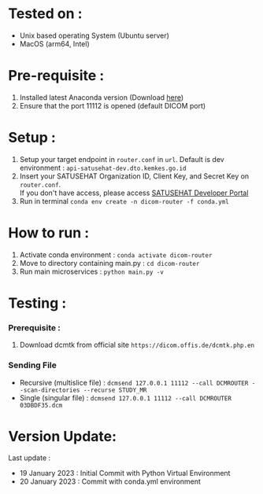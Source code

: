 # Tested on : 
- Unix based operating System (Ubuntu server)
- MacOS (arm64, Intel)

# Pre-requisite : 
1. Installed latest Anaconda version (Download [here](https://anaconda.com/products/distribution))
2. Ensure that the port 11112 is opened (default DICOM port)

# Setup :
1. Setup your target endpoint in ```router.conf``` in ```url```. Default is dev environment : ```api-satusehat-dev.dto.kemkes.go.id```
2. Insert your SATUSEHAT Organization ID, Client Key, and Secret Key on ```router.conf```. <br> If you don't have access, please access [SATUSEHAT Developer Portal](https://satusehat.kemkes.go.id/sign-up)
3. Run in terminal ```conda env create -n dicom-router -f conda.yml```

# How to run :
1. Activate conda environment : ```conda activate dicom-router```
2. Move to directory containing main.py : ```cd dicom-router```
3. Run main microservices : ```python main.py -v```

# Testing :
### Prerequisite : 
1. Download dcmtk from official site ```https://dicom.offis.de/dcmtk.php.en```

### Sending File
- Recursive (multislice file) : ```dcmsend 127.0.0.1 11112 --call DCMROUTER --scan-directories --recurse STUDY_MR```
- Single (singular file) : ```dcmsend 127.0.0.1 11112 --call DCMROUTER 03DBDF35.dcm```

# Version Update:
Last update : 
- 19 January 2023 : Initial Commit with Python Virtual Environment
- 20 January 2023 : Commit with conda.yml environment 
